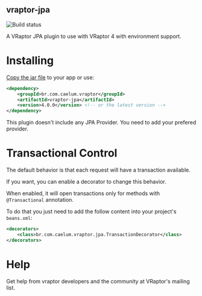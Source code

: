 ## vraptor-jpa

![Build status](https://secure.travis-ci.org/caelum/vraptor-jpa.png)

A VRaptor JPA plugin to use with VRaptor 4 with environment support.

# Installing

[Copy the jar file](http://repo1.maven.org/maven2/br/com/caelum/vraptor/vraptor-jpa/) to your app or use:

```xml
<dependency>
	<groupId>br.com.caelum.vraptor</groupId>
	<artifactId>vraptor-jpa</artifactId>
	<version>4.0.0</version> <!-- or the latest version -->
</dependency>
```

This plugin doesn't include any JPA Provider. You need to add your prefered provider.

# Transactional Control

The default behavior is that each request will have a transaction available.

If you want, you can enable a decorator to change this behavior. 

When enabled, it will open transactions only for methods with `@Transactional` annotation. 

To do that you just need to add the follow content into your project's `beans.xml`:

```xml
<decorators>
    <class>br.com.caelum.vraptor.jpa.TransactionDecorator</class>
</decorators>
```

# Help

Get help from vraptor developers and the community at VRaptor's mailing list.
